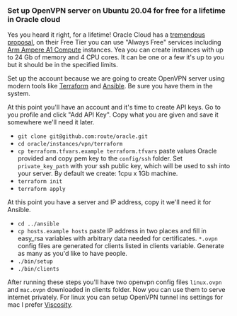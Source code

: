 ### Set up OpenVPN server on Ubuntu 20.04 for free for a lifetime in Oracle cloud

Yes you heard it right, for a lifetime! Oracle Cloud has a [tremendous proposal](https://www.oracle.com/cloud/free/), on
their Free Tier you can use "Always Free" services including [Arm Ampere A1 Compute](https://www.oracle.com/cloud/compute/arm/)
instances. Yea you can create instances with up to 24 Gb of memory and 4 CPU cores. It can be one or a few it's up to
you but it should be in the specified limits.

Set up the account because we are going to create OpenVPN server using modern tools like
[Terraform](https://learn.hashicorp.com/tutorials/terraform/install-cli) and
[Ansible](https://docs.ansible.com/ansible/latest/installation_guide/intro_installation.html). Be sure you have them in
the system.

At this point you'll have an account and it's time to create API keys. Go to you profile and click "Add API Key". Copy
what you are given and save it somewhere we'll need it later.

* `git clone git@github.com:route/oracle.git`
* `cd oracle/instances/vpn/terraform`
* `cp terraform.tfvars.example terraform.tfvars`
  paste values Oracle provided and copy pem key to the `config/ssh` folder. Set `private_key_path` with your ssh public
  key, which will be used to ssh into your server. By default we create: 1cpu x 1Gb machine.
* `terraform init`
* `terraform apply`

At this point you have a server and IP address, copy it we'll need it for Ansible.

* `cd ../ansible`
* `cp hosts.example hosts`
  paste IP address in two places and fill in easy_rsa variables with arbitrary data needed for certificates.
  `*.ovpn` config files are generated for clients listed in clients variable. Generate as many as you'd like to have
  people.
* `./bin/setup`
* `./bin/clients`

After running these steps you'll have two openvpn config files `linux.ovpn` and `mac.ovpn` downloaded in clients folder.
Now you can use them to serve internet privately. For linux you can setup OpenVPN tunnel ins settings for mac I prefer
[Viscosity](https://www.sparklabs.com/viscosity/).
